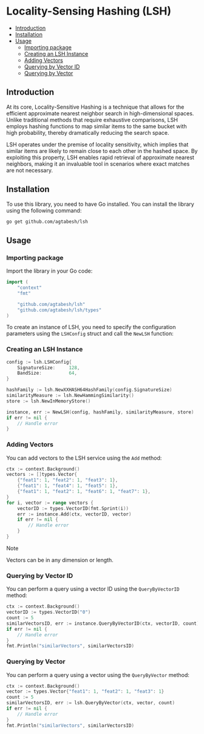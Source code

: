 # Locality-Sensing Hashing (LSH)

- [Introduction](#introduction)
- [Installation](#installation)
- [Usage](#usage)
    - [Importing package](#importing-package)
    - [Creating an LSH Instance](#creating-an-lsh-Instance)
    - [Adding Vectors](#adding-vectors)
    - [Querying by Vector ID](#querying-by-vector-id)
    - [Querying by Vector](#querying-by-vector)

## Introduction

At its core, Locality-Sensitive Hashing is a technique that allows for the efficient approximate nearest neighbor search in high-dimensional spaces. Unlike traditional methods that require exhaustive comparisons, LSH employs hashing functions to map similar items to the same bucket with high probability, thereby dramatically reducing the search space.

LSH operates under the premise of locality sensitivity, which implies that similar items are likely to remain close to each other in the hashed space. By exploiting this property, LSH enables rapid retrieval of approximate nearest neighbors, making it an invaluable tool in scenarios where exact matches are not necessary.

## Installation

To use this library, you need to have Go installed. You can install the library using the following command:

```bash
go get github.com/agtabesh/lsh
```

## Usage

### Importing package

Import the library in your Go code:

```go
import (
    "context"
    "fmt"

    "github.com/agtabesh/lsh"
    "github.com/agtabesh/lsh/types"
)
```

To create an instance of LSH, you need to specify the configuration parameters using the `LSHConfig` struct and call the `NewLSH` function:

### Creating an LSH Instance

```go
config := lsh.LSHConfig{
    SignatureSize:     128,
    BandSize:          64,
}

hashFamily := lsh.NewXXHASH64HashFamily(config.SignatureSize)
similarityMeasure := lsh.NewHammingSimilarity()
store := lsh.NewInMemoryStore()

instance, err := NewLSH(config, hashFamily, similarityMeasure, store)
if err != nil {
    // Handle error
}
```

### Adding Vectors
You can add vectors to the LSH service using the `Add` method:

```go
ctx := context.Background()
vectors := []types.Vector{
    {"feat1": 1, "feat2": 1, "feat3": 1},
    {"feat1": 1, "feat4": 1, "feat5": 1},
    {"feat1": 1, "feat2": 1, "feat6": 1, "feat7": 1},
}
for i, vector := range vectors {
    vectorID := types.VectorID(fmt.Sprint(i))
    err := instance.Add(ctx, vectorID, vector)
    if err != nil {
        // Handle error
    }
}
```

> [!NOTE]  
> Vectors can be in any dimension or length.

### Querying by Vector ID

You can perform a query using a vector ID using the `QueryByVectorID` method:

```go
ctx := context.Background()
vectorID := types.VectorID("0")
count := 5
similarVectorsID, err := instance.QueryByVectorID(ctx, vectorID, count)
if err != nil {
    // Handle error
}
fmt.Println("similarVectors", similarVectorsID)
```

### Querying by Vector

You can perform a query using a vector using the `QueryByVector` method:

```go
ctx := context.Background()
vector := types.Vector{"feat1": 1, "feat2": 1, "feat3": 1}
count := 5
similarVectorsID, err := lsh.QueryByVector(ctx, vector, count)
if err != nil {
    // Handle error
}
fmt.Println("similarVectors", similarVectorsID)
```


